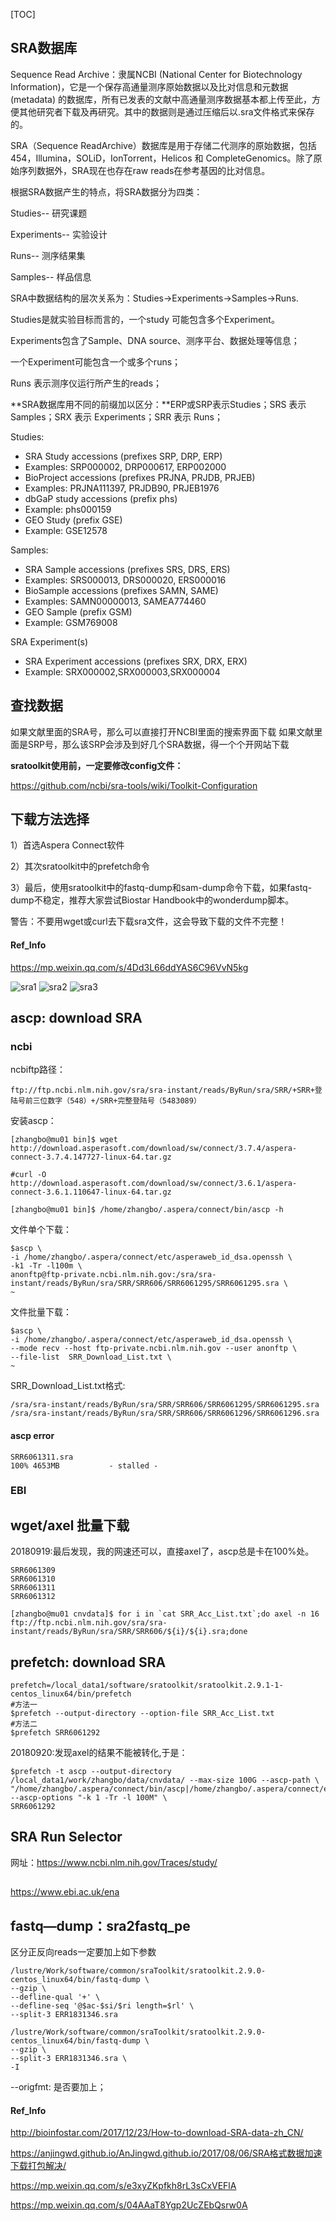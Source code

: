[TOC]
## SRA数据库
Sequence Read Archive：隶属NCBI (National Center for Biotechnology Information)，它是一个保存高通量测序原始数据以及比对信息和元数据 (metadata) 的数据库，所有已发表的文献中高通量测序数据基本都上传至此，方便其他研究者下载及再研究。其中的数据则是通过压缩后以.sra文件格式来保存的。

SRA（Sequence ReadArchive）数据库是用于存储二代测序的原始数据，包括 454，Illumina，SOLiD，IonTorrent，Helicos 和 CompleteGenomics。除了原始序列数据外，SRA现在也存在raw reads在参考基因的比对信息。

根据SRA数据产生的特点，将SRA数据分为四类：

Studies-- 研究课题

Experiments-- 实验设计

Runs-- 测序结果集

Samples-- 样品信息

SRA中数据结构的层次关系为：Studies->Experiments->Samples->Runs.

Studies是就实验目标而言的，一个study 可能包含多个Experiment。

Experiments包含了Sample、DNA source、测序平台、数据处理等信息；

一个Experiment可能包含一个或多个runs；

Runs 表示测序仪运行所产生的reads；

**SRA数据库用不同的前缀加以区分：**ERP或SRP表示Studies；SRS 表示 Samples；SRX 表示 Experiments；SRR 表示 Runs；

Studies:
+ SRA Study accessions (prefixes SRP, DRP, ERP)
+ Examples: SRP000002, DRP000617, ERP002000
+ BioProject accessions (prefixes PRJNA, PRJDB, PRJEB)
+ Examples: PRJNA111397, PRJDB90, PRJEB1976
+ dbGaP study accessions (prefix phs)
+ Example: phs000159
+ GEO Study (prefix GSE)
+ Example: GSE12578

Samples:
+ SRA Sample accessions (prefixes SRS, DRS, ERS)
+ Examples: SRS000013, DRS000020, ERS000016
+ BioSample accessions (prefixes SAMN, SAME)
+ Examples: SAMN00000013, SAMEA774460
+ GEO Sample (prefix GSM)
+ Example: GSM769008

SRA Experiment(s)
+ SRA Experiment accessions (prefixes SRX, DRX, ERX)
+ Example: SRX000002,SRX000003,SRX000004


## 查找数据
如果文献里面的SRA号，那么可以直接打开NCBI里面的搜索界面下载
如果文献里面是SRP号，那么该SRP会涉及到好几个SRA数据，得一个个开网站下载

**sratoolkit使用前，一定要修改config文件：**

https://github.com/ncbi/sra-tools/wiki/Toolkit-Configuration
## 下载方法选择
1）首选Aspera Connect软件

2）其次sratoolkit中的prefetch命令

3）最后，使用sratoolkit中的fastq-dump和sam-dump命令下载，如果fastq-dump不稳定，推荐大家尝试Biostar Handbook中的wonderdump脚本。

警告：不要用wget或curl去下载sra文件，这会导致下载的文件不完整！

#### Ref_Info
https://mp.weixin.qq.com/s/4Dd3L66ddYAS6C96VvN5kg

![sra1](https://note.youdao.com/yws/res/3447///note.youdao.com/src/C79FA46DCE8F4E07892CFB71E250CFE8)
![sra2](https://note.youdao.com/yws/res/3450///note.youdao.com/src/1C7871265C0D488DB8D2B7FA59DA8113)
![sra3](https://note.youdao.com/yws/res/3455///note.youdao.com/src/6245AAFEC67A47DE8B8551021B827FF7)


## ascp: download SRA
### ncbi
ncbiftp路径：
```
ftp://ftp.ncbi.nlm.nih.gov/sra/sra-instant/reads/ByRun/sra/SRR/+SRR+登陆号前三位数字（548）+/SRR+完整登陆号（5483089）
```
安装ascp：
```
[zhangbo@mu01 bin]$ wget http://download.asperasoft.com/download/sw/connect/3.7.4/aspera-connect-3.7.4.147727-linux-64.tar.gz

#curl -O http://download.asperasoft.com/download/sw/connect/3.6.1/aspera-connect-3.6.1.110647-linux-64.tar.gz  

[zhangbo@mu01 bin]$ /home/zhangbo/.aspera/connect/bin/ascp -h

```
文件单个下载：
```
$ascp \
-i /home/zhangbo/.aspera/connect/etc/asperaweb_id_dsa.openssh \
-k1 -Tr -l100m \
anonftp@ftp-private.ncbi.nlm.nih.gov:/sra/sra-instant/reads/ByRun/sra/SRR/SRR606/SRR6061295/SRR6061295.sra \
~
```

文件批量下载：
```
$ascp \
-i /home/zhangbo/.aspera/connect/etc/asperaweb_id_dsa.openssh \
--mode recv --host ftp-private.ncbi.nlm.nih.gov --user anonftp \
--file-list  SRR_Download_List.txt \
~
```
SRR_Download_List.txt格式:
```
/sra/sra-instant/reads/ByRun/sra/SRR/SRR606/SRR6061295/SRR6061295.sra
/sra/sra-instant/reads/ByRun/sra/SRR/SRR606/SRR6061296/SRR6061296.sra
```

#### ascp error 
```
SRR6061311.sra                                                                                              100% 4653MB           - stalled -
```
### EBI
## wget/axel 批量下载
20180919:最后发现，我的网速还可以，直接axel了，ascp总是卡在100%处。
```
SRR6061309
SRR6061310
SRR6061311
SRR6061312
```
```
[zhangbo@mu01 cnvdata]$ for i in `cat SRR_Acc_List.txt`;do axel -n 16 ftp://ftp.ncbi.nlm.nih.gov/sra/sra-instant/reads/ByRun/sra/SRR/SRR606/${i}/${i}.sra;done
```


## prefetch: download SRA

```
prefetch=/local_data1/software/sratoolkit/sratoolkit.2.9.1-1-centos_linux64/bin/prefetch
#方法一
$prefetch --output-directory --option-file SRR_Acc_List.txt
#方法二
$prefetch SRR6061292
```
20180920:发现axel的结果不能被转化,于是：
```
$prefetch -t ascp --output-directory /local_data1/work/zhangbo/data/cnvdata/ --max-size 100G --ascp-path \ "/home/zhangbo/.aspera/connect/bin/ascp|/home/zhangbo/.aspera/connect/etc/asperaweb_id_dsa.openssh" --ascp-options "-k 1 -Tr -l 100M" \
SRR6061292
```


## SRA Run Selector
网址：https://www.ncbi.nlm.nih.gov/Traces/study/

## 
https://www.ebi.ac.uk/ena

## fastq—dump：sra2fastq_pe

区分正反向reads一定要加上如下参数
```
/lustre/Work/software/common/sraToolkit/sratoolkit.2.9.0-centos_linux64/bin/fastq-dump \
--gzip \
--defline-qual '+' \
--defline-seq '@$ac-$si/$ri length=$rl' \
--split-3 ERR1831346.sra

/lustre/Work/software/common/sraToolkit/sratoolkit.2.9.0-centos_linux64/bin/fastq-dump \
--gzip \
--split-3 ERR1831346.sra \
-I
```
--origfmt: 是否要加上；

#### Ref_Info
http://bioinfostar.com/2017/12/23/How-to-download-SRA-data-zh_CN/

https://anjingwd.github.io/AnJingwd.github.io/2017/08/06/SRA格式数据加速下载打包解决/

https://mp.weixin.qq.com/s/e3xyZKpfkh8rL3sCxVEFlA

https://mp.weixin.qq.com/s/04AAaT8Ygp2UcZEbQsrw0A